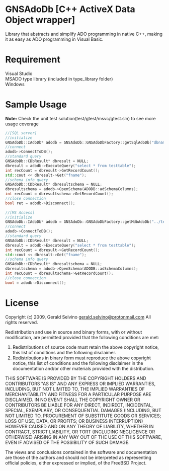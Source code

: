 GNSAdoDb [C++ ActiveX Data Object wrapper]
==========================================
Library that abstracts and simplify ADO programming in native C++,
making it as easy as ADO programming in Visual Basic.

Requirement
===============================
Visual Studio  
MSADO type library (included in type_library folder)  
Windows  

Sample Usage
===============================
**Note:** Check the unit test solution(test/gtest/msvc/gtest.sln) to see more usage coverage
```c++
//[SQL server]
//initialize  
GNSAdoDb::IAdoDb* adodb = GNSAdoDb::GNSAdoDbFactory::getSqlAdoDb("dbname", "user", "pass", "host", "port");
//connect
adodb->ConnectToDB();
//standard query
GNSAdoDb::CDbResult* dbresult = NULL;
dbresult = adodb->ExecuteQuery("select * from testtable");
int recCount = dbresult->GetRecordCount();
std::cout << dbresult->Get("fname");
//schema info query
GNSAdoDb::CDbResult* dbresultschema = NULL;
dbresultschema = adodb->OpenSchema(ADODB::adSchemaColumns);
int recCount = dbresultschema->GetRecordCount();
//close connection
bool ret = adodb->Disconnect();
  
//[MS Access]
//initialize
GNSAdoDb::IAdoDb* adodb = GNSAdoDb::GNSAdoDbFactory::getMdbAdoDb("../test/test.mdb");
//connect
adodb->ConnectToDB();
//standard query
GNSAdoDb::CDbResult* dbresult = NULL;
dbresult = adodb->ExecuteQuery("select * from testtable");
int recCount = dbresult->GetRecordCount();
std::cout << dbresult->Get("fname");
//schema info query
GNSAdoDb::CDbResult* dbresultschema = NULL;
dbresultschema = adodb->OpenSchema(ADODB::adSchemaColumns);
int recCount = dbresultschema->GetRecordCount();
//close connection
bool = adodb->Disconnect();
```

License
===============================
Copyright (c) 2009, Gerald Selvino <gerald.selvino@protonmail.com>
All rights reserved.

Redistribution and use in source and binary forms, with or without
modification, are permitted provided that the following conditions are met: 

1. Redistributions of source code must retain the above copyright notice, this
   list of conditions and the following disclaimer. 
2. Redistributions in binary form must reproduce the above copyright notice,
   this list of conditions and the following disclaimer in the documentation
   and/or other materials provided with the distribution. 

THIS SOFTWARE IS PROVIDED BY THE COPYRIGHT HOLDERS AND CONTRIBUTORS "AS IS" AND
ANY EXPRESS OR IMPLIED WARRANTIES, INCLUDING, BUT NOT LIMITED TO, THE IMPLIED
WARRANTIES OF MERCHANTABILITY AND FITNESS FOR A PARTICULAR PURPOSE ARE
DISCLAIMED. IN NO EVENT SHALL THE COPYRIGHT OWNER OR CONTRIBUTORS BE LIABLE FOR
ANY DIRECT, INDIRECT, INCIDENTAL, SPECIAL, EXEMPLARY, OR CONSEQUENTIAL DAMAGES
(INCLUDING, BUT NOT LIMITED TO, PROCUREMENT OF SUBSTITUTE GOODS OR SERVICES;
LOSS OF USE, DATA, OR PROFITS; OR BUSINESS INTERRUPTION) HOWEVER CAUSED AND
ON ANY THEORY OF LIABILITY, WHETHER IN CONTRACT, STRICT LIABILITY, OR TORT
(INCLUDING NEGLIGENCE OR OTHERWISE) ARISING IN ANY WAY OUT OF THE USE OF THIS
SOFTWARE, EVEN IF ADVISED OF THE POSSIBILITY OF SUCH DAMAGE.

The views and conclusions contained in the software and documentation are those
of the authors and should not be interpreted as representing official policies, 
either expressed or implied, of the FreeBSD Project.
